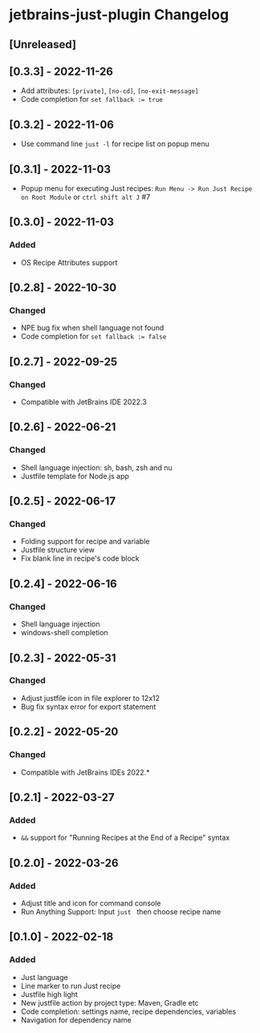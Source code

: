 <!-- Keep a Changelog guide -> https://keepachangelog.com -->

# jetbrains-just-plugin Changelog

## [Unreleased]

## [0.3.3] - 2022-11-26

- Add attributes: `[private]`, `[no-cd]`, `[no-exit-message]`
- Code completion for `set fallback := true`

## [0.3.2] - 2022-11-06

- Use command line `just -l` for recipe list on popup menu

## [0.3.1] - 2022-11-03

- Popup menu for executing Just recipes: `Run Menu -> Run Just Recipe on Root Module` or `ctrl shift alt J` #7

## [0.3.0] - 2022-11-03

### Added

- OS Recipe Attributes support

## [0.2.8] - 2022-10-30

### Changed

- NPE bug fix when shell language not found
- Code completion for `set fallback := false`

## [0.2.7] - 2022-09-25

### Changed

- Compatible with JetBrains IDE 2022.3

## [0.2.6] - 2022-06-21

### Changed

- Shell language injection: sh, bash, zsh and nu
- Justfile template for Node.js app

## [0.2.5] - 2022-06-17

### Changed

- Folding support for recipe and variable
- Justfile structure view
- Fix blank line in recipe's code block

## [0.2.4] - 2022-06-16

### Changed

- Shell language injection
- windows-shell completion

## [0.2.3] - 2022-05-31

### Changed

- Adjust justfile icon in file explorer to 12x12
- Bug fix syntax error for export statement

## [0.2.2] - 2022-05-20

### Changed

- Compatible with JetBrains IDEs 2022.*

## [0.2.1] - 2022-03-27

### Added

- `&&` support for "Running Recipes at the End of a Recipe" syntax

## [0.2.0] - 2022-03-26

### Added

- Adjust title and icon for command console
- Run Anything Support:  Input `just ` then choose recipe name

## [0.1.0] - 2022-02-18

### Added

- Just language
- Line marker to run Just recipe
- Justfile high light
- New justfile action by project type: Maven, Gradle etc
- Code completion: settings name, recipe dependencies, variables
- Navigation for dependency name
